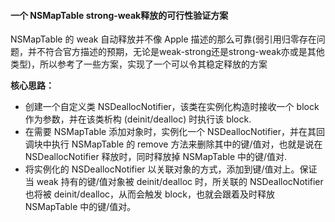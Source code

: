 #### 一个 NSMapTable strong-weak释放的可行性验证方案

NSMapTable 的 weak 自动释放并不像 Apple 描述的那么可靠(弱引用归零存在问题，并不符合官方描述的预期，无论是weak-strong还是strong-weak亦或是其他类型)，所以参考了一些方案，实现了一个可以令其稳定释放的方案

<b>核心思路：</b>
- 创建一个自定义类 NSDeallocNotifier，该类在实例化构造时接收一个 block 作为参数，并在该类析构 (deinit/dealloc) 时执行该 block.
- 在需要 NSMapTable 添加对象时，实例化一个 NSDeallocNotifier，并在其回调块中执行 NSMapTable 的 remove 方法来删除其中的键/值对，也就是说在 NSDeallocNotifier 释放时，同时释放掉 NSMapTable 中的键/值对.
- 将实例化的 NSDeallocNotifier 以关联对象的方式，添加到键/值对上。保证当 weak 持有的键/值对象被 deinit/dealloc 时，所关联的 NSDeallocNotifier 也将被 deinit/dealloc，从而会触发 block，也就会跟着及时释放 NSMapTable 中的键/值对。



